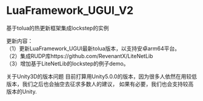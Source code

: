 # LuaFramework_UGUI_V2
基于tolua的热更新框架集成lockstep的实例

更新内容：<br>
（1）更新LuaFramework_UGUI最新tolua版本，以支持安卓arm64平台。<br>
（2）集成RUDP库https://github.com/RevenantX/LiteNetLib<br>
（3）增加基于LiteNetLib的lockstep的例子demo。<br>

关于Unity3D的版本问题
	目前打算用Unity5.0.0的版本，因为很多人依然在用较低版本，我们之后也会抽空去征求多数人的建议，
如果有必要，我们也会支持较高版本的Unity.
